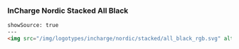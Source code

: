 ### InCharge Nordic Stacked All Black

```html
showSource: true
---
<img src="/img/logotypes/incharge/nordic/stacked/all_black_rgb.svg" alt="incharge_nordic_stacked_all_black_rgb" />
```
